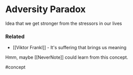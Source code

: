 # Adversity Paradox

Idea that we get stronger from the stressors in our lives 

### Related 
- [[Viktor Frankl]] - It's suffering that brings us meaning


Hmm, maybe [[NeverNote]] could learn from this concept.

#concept 